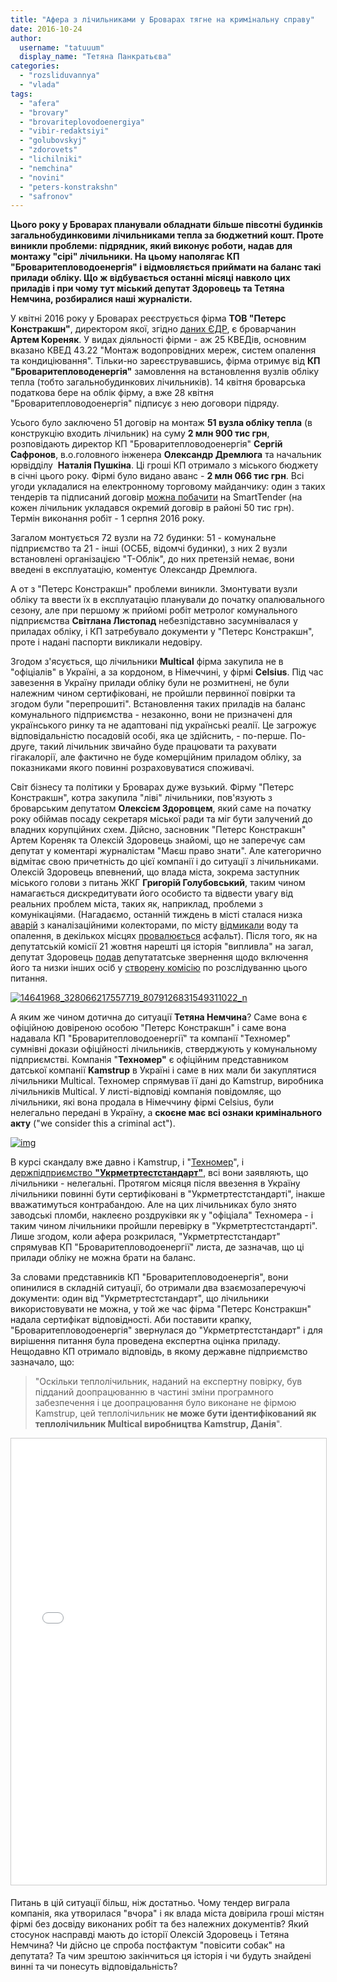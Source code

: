 ```yaml
---
title: "Афера з лічильниками у Броварах тягне на кримінальну справу"
date: 2016-10-24
author: 
  username: "tatuuum"
  display_name: "Тетяна Панкратьєва"
categories: 
  - "rozsliduvannya"
  - "vlada"
tags: 
  - "afera"
  - "brovary"
  - "brovariteplovodoenergiya"
  - "vibir-redaktsiyi"
  - "golubovskyj"
  - "zdorovets"
  - "lichilniki"
  - "nemchina"
  - "novini"
  - "peters-konstrakshn"
  - "safronov"
---
```


**Цього року у Броварах планували обладнати більше півсотні будинків загальнобудинковими лічильниками тепла за бюджетний кошт. Проте виникли проблеми: підрядник, який виконує роботи, надав для монтажу "сірі" лічильники. На цьому наполягає КП "Броваритепловодоенергія" і відмовляється приймати на баланс такі прилади обліку. Що ж відбувається останні місяці навколо цих приладів і при чому тут міський депутат Здоровець та Тетяна Немчина, розбиралися наші журналісти.**

У квітні 2016 року у Броварах реєструється фірма **ТОВ "Петерс Констракшн"**, директором якої, згідно [даних ЄДР](https://usr.minjust.gov.ua/ua/freesearch), є броварчанин **Артем Кореняк**. У видах діяльності фірми - аж 25 КВЕДів, основним вказано КВЕД 43.22 "Монтаж водопровідних мереж, систем опалення та кондиціювання". Тільки-но зареєструвавшись, фірма отримує від **КП "Броваритепловоденергія"** замовлення на встановлення вузлів обліку тепла (тобто загальнобудинкових лічильників). 14 квітня броварська податкова бере на облік фірму, а вже 28 квітня "Броваритепловодоенергія" підписує з нею договори підряду.

Усього було заключено 51 договір на монтаж **51 вузла обліку тепла** (в конструкцію входить лічильник) на суму **2 млн 900 тис грн**, розповідають директор КП "Броваритепловодоенергія" **Сергій Сафронов**, в.о.головного інженера **Олександр Дремлюга** та начальник юрвідділу  **Наталія Пушкіна**. Ці гроші КП отримало з міського бюджету в січні цього року. Фірмі було видано аванс - **2 млн 066 тис грн**. Всі угоди укладалися на електронному торговому майданчику: один з таких тендерів та підписаний договір [можна побачити](https://smarttender.biz/reporting/153366) на SmartTender (на кожен лічильник укладався окремий договір в районі 50 тис грн). Термін виконання робіт - 1 серпня 2016 року.

Загалом монтується 72 вузли на 72 будинки: 51 - комунальне підприємство та 21 - інші (ОСББ, відомчі будинки), з них 2 вузли встановлені організацією "Т-Облік", до них претензій немає, вони введені в експлуатацію, коментує Олександр Дремлюга.

А от з "Петерс Констракшн" проблеми виникли. Змонтувати вузли обліку та ввести їх в експлуатацію планували до початку опалювального сезону, але при першому ж прийомі робіт метролог комунального підприємства **Світлана Листопад** небезпідставно засумнівалася у приладах обліку, і КП затребувало документи у "Петерс Констракшн", проте і надані паспорти викликали недовіру.

Згодом з'ясується, що лічильники **Multical** фірма закупила не в "офіціалів" в Україні, а за кордоном, в Німеччині, у фірмі **Celsius**. Під час завезення в Україну прилади обліку були не розмитнені, не були належним чином сертифіковані, не пройшли первинної повірки та згодом були "перепрошиті". Встановлення таких приладів на баланс комунального підприємства - незаконно, вони не призначені для українського ринку та не адаптовані під українські реалії. Це загрожує відповідальністю посадовій особі, яка це здійснить, - по-перше. По-друге, такий лічильник звичайно буде працювати та рахувати гігакалорії, але фактично не буде комерційним приладом обліку, за показниками якого повинні розраховуватися споживачі.

Світ бізнесу та політики у Броварах дуже вузький. Фірму "Петерс Констракшн", котра закупила "ліві" лічильники, пов'язують з броварським депутатом **Олексієм Здоровцем**, який саме на початку року обіймав посаду секретаря міської ради та міг бути залучений до владних корупційних схем. Дійсно, засновник "Петерс Констракшн" Артем Кореняк та Олексій Здоровець знайомі, що не заперечує сам депутат у коментарі журналістам "Маєш право знати". Але категорично відмітає свою причетність до цієї компанії і до ситуації з лічильниками. Олексій Здоровець впевнений, що влада міста, зокрема заступник міського голови з питань ЖКГ **Григорій Голубовський**, таким чином намагається дискредитувати його особисто та відвести увагу від реальних проблем міста, таких як, наприклад, проблеми з комунікаціями. (Нагадаємо, останній тиждень в місті сталася низка [аварій](https://mpz.brovary.org/meshkantsi-brovariv-ne-dobyrayut-sliv-misto-tone-u-g-ni/) з каналізаційними колекторами, по місту [відмикали](https://mpz.brovary.org/voda-v-oselyah-brovarchan-zyavylasya-prote-avariyi-tryvayut-foto/) воду та опалення, в декількох місцях [провалюється](https://mpz.brovary.org/po-vul-geroyiv-nebesnoyi-sotni-utvoryvsya-glybokyj-proval-pidmylo-grunt-foto/) асфальт). Після того, як на депутатській комісії 21 жовтня нарешті ця історія "випливла" на загал, депутат Здоровець [подав](https://www.facebook.com/aleksey.zdorovec/posts/328067564224251?pnref=story) депутататське звернення щодо включення його та низки інших осіб у [створену комісію](http://brovary-rada.gov.ua/documents/24644.html) по розслідуванню цього питання.

[![14641968_328066217557719_8079126831549311022_n](https://mpz.brovary.org/wp-content/uploads/2016/10/14641968_328066217557719_8079126831549311022_n.jpg)](https://mpz.brovary.org/wp-content/uploads/2016/10/14641968_328066217557719_8079126831549311022_n.jpg)

А яким же чином дотична до ситуації **Тетяна Немчина**? Саме вона є офіційною довіреною особою "Петерс Констракшн" і саме вона надавала КП "Броваритепловодоенергії" та компанії "Техномер" сумнівні докази офіційності лічильників, стверджують у комунальному підприємстві. Компанія "**Техномер"** є офіційним представником датської компанії **Kamstrup** в Україні і саме в них мали би закуплятися лічильники Multical. Техномер спрямував її дані до Kamstrup, виробника лічильників Multical. У листі-відповіді компанія повідомляє, що лічильники, які вона продала в Німеччину фірмі Celsius, були нелегально передані в Україну, а **скоєне має всі ознаки кримінального акту** ("we consider this a criminal act").

[![img](https://mpz.brovary.org/wp-content/uploads/2016/10/IMG.jpg)](https://mpz.brovary.org/wp-content/uploads/2016/10/IMG.jpg)

В курсі скандалу вже давно і Kamstrup, і "[Техномер](http://www.kamstrup.com.ua/)", і [держпідприємство **"Укрметртестстандарт"**](http://www.ukrcsm.kiev.ua/), всі вони заявляють, що лічильники - нелегальні. Протягом місяця після ввезення в Україну лічильники повинні бути сертифіковані в "Укрметртестстандарті", інакше вважатимуться контрабандою. Але на цих лічильниках було знято заводські пломби, наклеєно роздруківки як у "офіціала" Техномера - і таким чином лічильники пройшли перевірку в "Укрметртестстандарті". Лише згодом, коли афера розкрилася, "Укрметртестстандарт" спрямував КП "Броваритепловодоенергії" листа, де зазначав, що ці прилади обліку не можна брати на баланс.

За словами представників КП "Броваритепловодоенергія", вони опинилися в складній ситуації, бо отримали два взаємозаперечуючі документи: один від "Укрметртестстандарт", що лічильники використовувати не можна, у той же час фірма "Петерс Констракшн" надала сертифікат відповідності. Аби поставити крапку, "Броваритепловодоенергія" звернулася до "Укрметртестстандарт" і для вирішення питання була проведена експертна оцінка приладу. Нещодавно КП отримало відповідь, в якому державне підприємство зазначало, що:

> "Оскільки теплолічильник, наданий на експертну повірку, був підданий доопрацюванню в частині зміни програмного забезпечення і це доопрацювання було виконане не фірмою Kamstrup, цей теплолічильник **не може бути ідентифікований як теплолічильник Multical виробництва Kamstrup, Данія**".

<iframe style="border: 1px solid #CCC; border-width: 1px; margin-bottom: 5px; max-width: 100%;" src="//www.slideshare.net/slideshow/embed_code/key/4Yt5xikwCZiSim" width="668" height="714" frameborder="0" marginwidth="0" marginheight="0" scrolling="no" allowfullscreen="allowfullscreen"></iframe>

Питань в цій ситуації більш, ніж достатньо. Чому тендер виграла компанія, яка утворилася "вчора" і як влада міста довірила гроші містян фірмі без досвіду виконаних робіт та без належних документів? Який стосунок насправді мають до історії Олексій Здоровець і Тетяна Немчина? Чи дійсно це спроба постфактум "повісити собак" на депутата? Та чим зрештою закінчиться ця історія і чи будуть знайдені винні та чи понесуть відповідальність?
